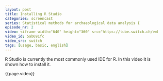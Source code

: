 ```yaml
---
layout: post
title: Installing R Studio
categories: screencast
series: Statistical methods for archaeological data analysis I
episode_nr: 2
video: <iframe width="640" height="360" src="https://tube.switch.ch/embed/5ab691fc" frameborder="0" webkitallowfullscreen mozallowfullscreen allowfullscreen></iframe>
video_id: 5ab691fc
video_src: switch
tags: [usage, basic, english]
---
```


R Studio is currently the most commonly used IDE for R. In this video it is shown how to install it.
<!--more-->
{{page.video}}
